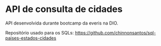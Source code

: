 # API de consulta de cidades

API desenvolvida durante bootcamp da everis na DIO.

Repositório usado para os SQLs: https://github.com/chinnonsantos/sql-paises-estados-cidades
